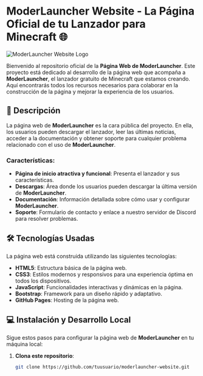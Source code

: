 # ModerLauncher Website - La Página Oficial de tu Lanzador para Minecraft 🌐

![ModerLauncher Website Logo](https://cdn.discordapp.com/attachments/1020374844036100147/1316835426006208592/Diseno_sin_titulo__28_-removebg-preview.png?ex=675c7e0f&is=675b2c8f&hm=7cb4a1328273a2eaf8feefda67f48b4c92694a472a59df5a6800152bbfaf7bb9&)

Bienvenido al repositorio oficial de la **Página Web de ModerLauncher**. Este proyecto está dedicado al desarrollo de la página web que acompaña a **ModerLauncher**, el lanzador gratuito de Minecraft que estamos creando. Aquí encontrarás todos los recursos necesarios para colaborar en la construcción de la página y mejorar la experiencia de los usuarios.

## 🚀 Descripción

La página web de **ModerLauncher** es la cara pública del proyecto. En ella, los usuarios pueden descargar el lanzador, leer las últimas noticias, acceder a la documentación y obtener soporte para cualquier problema relacionado con el uso de **ModerLauncher**.

### Características:
- **Página de inicio atractiva y funcional**: Presenta el lanzador y sus características.
- **Descargas**: Área donde los usuarios pueden descargar la última versión de **ModerLauncher**.
- **Documentación**: Información detallada sobre cómo usar y configurar **ModerLauncher**.
- **Soporte**: Formulario de contacto y enlace a nuestro servidor de Discord para resolver problemas.

## 🛠️ Tecnologías Usadas

La página web está construida utilizando las siguientes tecnologías:

- **HTML5**: Estructura básica de la página web.
- **CSS3**: Estilos modernos y responsivos para una experiencia óptima en todos los dispositivos.
- **JavaScript**: Funcionalidades interactivas y dinámicas en la página.
- **Bootstrap**: Framework para un diseño rápido y adaptativo.
- **GitHub Pages**: Hosting de la página web.

## 💻 Instalación y Desarrollo Local

Sigue estos pasos para configurar la página web de **ModerLauncher** en tu máquina local:

1. **Clona este repositorio**:
   ```bash
   git clone https://github.com/tuusuario/moderlauncher-website.git
